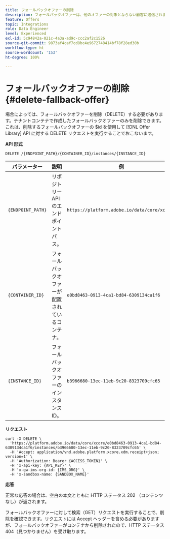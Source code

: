```yaml
---
title: フォールバックオファーの削除
description: フォールバックオファーは、他のオファーの対象とならない顧客に送信されます。
feature: Offers
topic: Integrations
role: Data Engineer
level: Experienced
exl-id: 5c94842a-021c-4a3a-ad9c-ccc2af2c1526
source-git-commit: 9873af4caf7cd8bc4e9672748414bf78f28ed30b
workflow-type: ht
source-wordcount: '153'
ht-degree: 100%

---
```


# フォールバックオファーの削除 {#delete-fallback-offer}

場合によっては、フォールバックオファーを削除（DELETE）する必要があります。テナントコンテナで作成したフォールバックオファーのみを削除できます。これは、削除するフォールバックオファーの $id を使用して [!DNL Offer Library] API に対する DELETE リクエストを実行することでおこないます。

**API 形式**

```http
DELETE /{ENDPOINT_PATH}/{CONTAINER_ID}/instances/{INSTANCE_ID}
```

| パラメーター | 説明 | 例 |
| --------- | ----------- | ------- |
| `{ENDPOINT_PATH}` | リポジトリー API のエンドポイントパス。 | `https://platform.adobe.io/data/core/xcore/` |
| `{CONTAINER_ID}` | フォールバックオファーが配置されているコンテナ。 | `e0bd8463-0913-4ca1-bd84-6309134ca1f6` |
| `{INSTANCE_ID}` | フォールバックオファーのインスタンス ID。 | `b3966680-13ec-11eb-9c20-8323709cfc65` |

**リクエスト**

```shell
curl -X DELETE \
  'https://platform.adobe.io/data/core/xcore/e0bd8463-0913-4ca1-bd84-6309134ca1f6/instances/b3966680-13ec-11eb-9c20-8323709cfc65' \
  -H 'Accept: application/vnd.adobe.platform.xcore.xdm.receipt+json; version=1' \
  -H 'Authorization: Bearer {ACCESS_TOKEN}' \
  -H 'x-api-key: {API_KEY}' \
  -H 'x-gw-ims-org-id: {IMS_ORG}' \
  -H 'x-sandbox-name: {SANDBOX_NAME}'
```

**応答**

正常な応答の場合は、空白の本文とともに HTTP ステータス 202 （コンテンツなし）が返されます。

フォールバックオファーに対して検索（GET）リクエストを実行することで、削除を確認できます。リクエストには Accept ヘッダーを含める必要がありますが、フォールバックオファーがコンテナから削除されたので、HTTP ステータス 404（見つかりません）を受け取ります。
